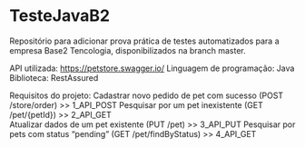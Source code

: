 # TesteJavaB2
Repositório para adicionar prova prática de testes automatizados para a empresa Base2 Tencologia, disponibilizados na branch master.

API utilizada: https://petstore.swagger.io/
Linguagem de programação: Java
Biblioteca: RestAssured 

Requisitos do projeto:
Cadastrar novo pedido de pet com sucesso (POST /store/order) >> 1_API_POST
Pesquisar por um pet inexistente (GET /pet/{petId}) >> 2_API_GET  
Atualizar dados de um pet existente (PUT /pet) >> 3_API_PUT 
Pesquisar por pets com status “pending” (GET /pet/findByStatus) >> 4_API_GET
